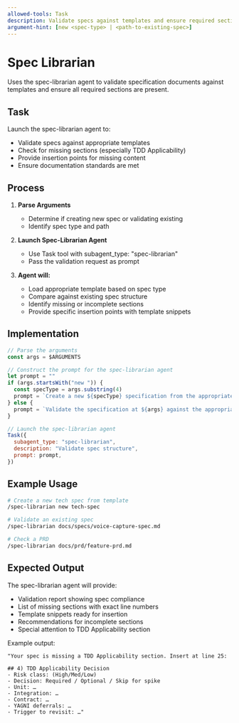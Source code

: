 ```yaml
---
allowed-tools: Task
description: Validate specs against templates and ensure required sections are present
argument-hint: [new <spec-type> | <path-to-existing-spec>]
---
```


# Spec Librarian

Uses the spec-librarian agent to validate specification documents against templates and ensure all required sections are present.

## Task

Launch the spec-librarian agent to:

- Validate specs against appropriate templates
- Check for missing sections (especially TDD Applicability)
- Provide insertion points for missing content
- Ensure documentation standards are met

## Process

1. **Parse Arguments**
   - Determine if creating new spec or validating existing
   - Identify spec type and path

2. **Launch Spec-Librarian Agent**
   - Use Task tool with subagent_type: "spec-librarian"
   - Pass the validation request as prompt

3. **Agent will:**
   - Load appropriate template based on spec type
   - Compare against existing spec structure
   - Identify missing or incomplete sections
   - Provide specific insertion points with template snippets

## Implementation

```javascript
// Parse the arguments
const args = $ARGUMENTS

// Construct the prompt for the spec-librarian agent
let prompt = ""
if (args.startsWith("new ")) {
  const specType = args.substring(4)
  prompt = `Create a new ${specType} specification from the appropriate template and ensure all required sections are included, especially the TDD Applicability section.`
} else {
  prompt = `Validate the specification at ${args} against the appropriate template. Check for missing sections, particularly the TDD Applicability section, and provide specific insertion points with template snippets for any missing content.`
}

// Launch the spec-librarian agent
Task({
  subagent_type: "spec-librarian",
  description: "Validate spec structure",
  prompt: prompt,
})
```

## Example Usage

```bash
# Create a new tech spec from template
/spec-librarian new tech-spec

# Validate an existing spec
/spec-librarian docs/specs/voice-capture-spec.md

# Check a PRD
/spec-librarian docs/prd/feature-prd.md
```

## Expected Output

The spec-librarian agent will provide:

- Validation report showing spec compliance
- List of missing sections with exact line numbers
- Template snippets ready for insertion
- Recommendations for incomplete sections
- Special attention to TDD Applicability section

Example output:

```
"Your spec is missing a TDD Applicability section. Insert at line 25:

## 4) TDD Applicability Decision
- Risk class: (High/Med/Low)
- Decision: Required / Optional / Skip for spike
- Unit: …
- Integration: …
- Contract: …
- YAGNI deferrals: …
- Trigger to revisit: …"
```
